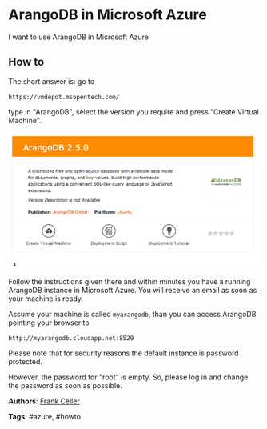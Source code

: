 ArangoDB in Microsoft Azure
===========================

I want to use ArangoDB in Microsoft Azure

How to
------

The short answer is: go to

```
https://vmdepot.msopentech.com/
```

type in "ArangoDB", select the version you require and press "Create Virtual Machine".

![VMDepot](../assets/UsingArangoDBAzure/vmdepot-arangodb.png)

Follow the instructions given there and within minutes you have a running ArangoDB
instance in Microsoft Azure. You will receive an email as soon as your machine
is ready.

Assume your machine is called `myarangodb`, than you can access ArangoDB pointing
your browser to

```
http://myarangodb.cloudapp.net:8529
```

Please note that for security reasons the default instance is password protected.

However, the password for "root" is empty. So, please log in and change the
password as soon as possible.

**Authors**: [Frank Celler](https://github.com/fceller)

**Tags**: #azure, #howto
